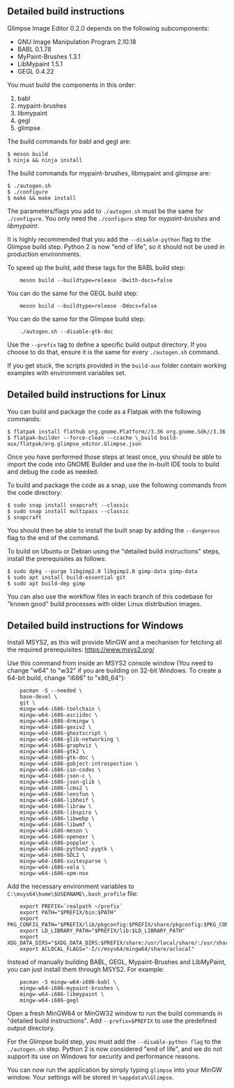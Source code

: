 ## Detailed build instructions

Glimpse Image Editor 0.2.0 depends on the following subcomponents:

- GNU Image Manipulation Program 2.10.18
- BABL 0.1.78
- MyPaint-Brushes 1.3.1
- LibMypaint 1.5.1
- GEGL 0.4.22

You must build the components in this order:

1. babl
2. mypaint-brushes
3. libmypaint
4. gegl
5. glimpse

The build commands for babl and gegl are:

```
$ meson build
$ ninja && ninja install
```

The build commands for mypaint-brushes, libmypaint and glimpse are:

```
$ ./autogen.sh
$ ./configure
$ make && make install
```

The parameters/flags you add to `./autogen.sh` must be the same for `./configure`. You only need the `./configure` step for _mypaint-brushes_ and _libmypaint_.

It is highly recommended that you add the `--disable-python` flag to the Glimpse build step. Python 2 is now "end of life", so it should not be used in production environments.

To speed up the build, add these tags for the BABL build step:

```
    meson build --buildtype=release -Dwith-docs=false
```

You can do the same for the GEGL build step:

```
    meson build --buildtype=release -Ddocs=false
```

You can do the same for the Glimpse build step:

```
    ./autogen.sh --disable-gtk-doc
```

Use the `--prefix` tag to define a specific build output directory. If you choose to do that, ensure it is the same for every `./autogen.sh` command.

If you get stuck, the scripts provided in the `build-aux` folder contain working examples with environment variables set.

## Detailed build instructions for Linux

You can build and package the code as a Flatpak with the following commands:

```
$ flatpak install flathub org.gnome.Platform//3.36 org.gnome.Sdk//3.36
$ flatpak-builder --force-clean --ccache \_build build-aux/flatpak/org.glimpse_editor.Glimpse.json
```

Once you have performed those steps at least once, you should be able to import the code into GNOME Builder and use the in-built IDE tools to build and debug the code as needed.

To build and package the code as a snap, use the following commands from the code directory:

```
$ sudo snap install snapcraft --classic
$ sudo snap install multipass --classic
$ snapcraft
```

You should then be able to install the built snap by adding the `--dangerous` flag to the end of the command.

To build on Ubuntu or Debian using the "detailed build instructions" steps, install the prerequisites as follows:

```
$ sudo dpkg --purge libgimp2.0 libgimp2.0 gimp-data gimp-data
$ sudo apt install build-essential git
$ sudo apt build-dep gimp
```

You can also use the workflow files in each branch of this codebase for "known good" build processes with older Linux distribution images.

## Detailed build instructions for Windows

Install MSYS2, as this will provide MinGW and a mechanism for fetching all the required prerequisites: https://www.msys2.org/

Use this command from inside an MSYS2 console window (You need to change "w64" to "w32" if you are building on 32-bit Windows. To create a 64-bit build, change "i686" to "x86_64"):

```
    pacman -S --needed \
    base-devel \
    git \
    mingw-w64-i686-toolchain \
    mingw-w64-i686-asciidoc \
    mingw-w64-i686-drmingw \
    mingw-w64-i686-gexiv2 \
    mingw-w64-i686-ghostscript \
    mingw-w64-i686-glib-networking \
    mingw-w64-i686-graphviz \
    mingw-w64-i686-gtk2 \
    mingw-w64-i686-gtk-doc \
    mingw-w64-i686-gobject-introspection \
    mingw-w64-i686-iso-codes \
    mingw-w64-i686-json-c \
    mingw-w64-i686-json-glib \
    mingw-w64-i686-lcms2 \
    mingw-w64-i686-lensfun \
    mingw-w64-i686-libheif \
    mingw-w64-i686-libraw \
    mingw-w64-i686-libspiro \
    mingw-w64-i686-libwebp \
    mingw-w64-i686-libwmf \
    mingw-w64-i686-meson \
    mingw-w64-i686-openexr \
    mingw-w64-i686-poppler \
    mingw-w64-i686-python2-pygtk \
    mingw-w64-i686-SDL2 \
    mingw-w64-i686-suitesparse \
    mingw-w64-i686-vala \
    mingw-w64-i686-xpm-nox
```

Add the necessary environment variables to `C:\msys64\home\$USERNAME\.bash_profile` file:

```
    export PREFIX=`realpath ~/prefix`
    export PATH="$PREFIX/bin:$PATH"
    export PKG_CONFIG_PATH="$PREFIX/lib/pkgconfig:$PREFIX/share/pkgconfig:$PKG_CONFIG_PATH"
    export LD_LIBRARY_PATH="$PREFIX/lib:$LD_LIBRARY_PATH"
    export XDG_DATA_DIRS="$XDG_DATA_DIRS:$PREFIX/share:/usr/local/share/:/usr/share/"
    export ACLOCAL_FLAGS="-I/c/msys64/mingw64/share/aclocal"
```

Instead of manually building BABL, GEGL, Mypaint-Brushes and LibMyPaint, you can just install them through MSYS2. For example:

```
    pacman -S mingw-w64-i686-babl \
    mingw-w64-i686-mypaint-brushes \
    mingw-w64-i686-libmypaint \
    mingw-w64-i686-gegl
```

Open a fresh MinGW64 or MinGW32 window to run the build commands in "detailed build instructions". Add `--prefix=$PREFIX` to use the predefined output directory.

For the Glimpse build step, you must add the `--disable-python flag` to the `./autogen.sh` step. Python 2 is now considered "end of life", and we do not support its use on Windows for security and performance reasons.

You can now run the application by simply typing `glimpse` into your MinGW window. Your settings will be stored in `%appdata%\Glimpse`.
